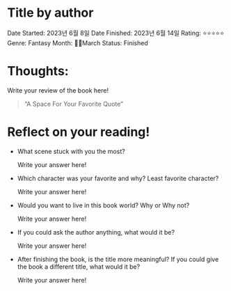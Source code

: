# Title by author

Date Started: 2023년 6월 8일
Date Finished: 2023년 6월 14일
Rating: ⭐️⭐️⭐️⭐️⭐️
Genre: Fantasy
Month: 🧚‍♀️March
Status: Finished

# Thoughts:

Write your review of the book here!

> “A Space For Your Favorite Quote”
> 

# Reflect on your reading!

- What scene stuck with you the most?
    
    Write your answer here!
    
- Which character was your favorite and why? Least favorite character?
    
    Write your answer here!
    
- Would you want to live in this book world? Why or Why not?
    
    Write your answer here!
    
- If you could ask the author anything, what would it be?
    
    Write your answer here!
    
- After finishing the book, is the title more meaningful? If you could give the book a different title, what would it be?
    
    Write your answer here!